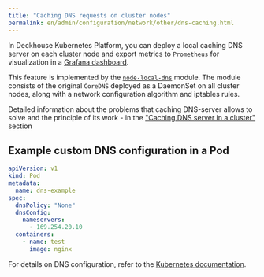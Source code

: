 ```yaml
---
title: "Caching DNS requests on cluster nodes"
permalink: en/admin/configuration/network/other/dns-caching.html
---
```


In Deckhouse Kubernetes Platform, you can deploy a local caching DNS server on each cluster node
and export metrics to `Prometheus` for visualization in a [Grafana dashboard](../../../architecture/network/dns-caching.html#grafana-dashboard).

This feature is implemented by the [`node-local-dns`](../../../modules/node-local-dns/) module.
The module consists of the original `CoreDNS` deployed as a DaemonSet on all cluster nodes,
along with a network configuration algorithm and iptables rules.

Detailed information about the problems that caching DNS-server allows to solve and the principle of its work - in the ["Caching DNS server in a cluster"](../../../architecture/network/dns-caching.html) section

## Example custom DNS configuration in a Pod

```yaml
apiVersion: v1
kind: Pod
metadata:
  name: dns-example
spec:
  dnsPolicy: "None"
  dnsConfig:
    nameservers:
      - 169.254.20.10
  containers:
    - name: test
      image: nginx
```

For details on DNS configuration, refer to the [Kubernetes documentation](https://kubernetes.io/docs/concepts/services-networking/dns-pod-service/#pod-s-dns-config).
